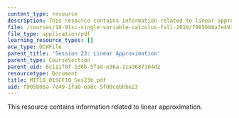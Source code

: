 ```yaml
---
content_type: resource
description: This resource contains information related to linear approximation.
file: /courses/18-01sc-single-variable-calculus-fall-2010/f905b08a7e491fa0ea0c5f00cebbbe23_MIT18_01SCF10_Ses23b.pdf
file_type: application/pdf
learning_resource_types: []
ocw_type: OCWFile
parent_title: 'Session 23: Linear Approximation'
parent_type: CourseSection
parent_uid: 6c111f0f-1d0b-5fad-e36a-1ca3687104d2
resourcetype: Document
title: MIT18_01SCF10_Ses23b.pdf
uid: f905b08a-7e49-1fa0-ea0c-5f00cebbbe23
---
```

This resource contains information related to linear approximation.